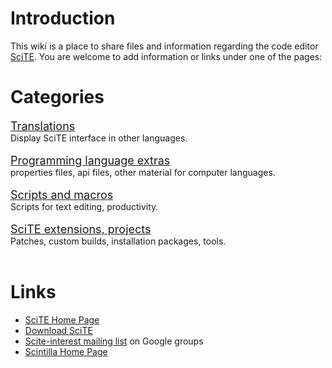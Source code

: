 # Introduction #

This wiki is a place to share files and information regarding the code editor [SciTE](http://www.scintilla.org/SciTE.html). You are welcome to add information or links under one of the pages:

# Categories #
<font size='4'><a href='Translations.md'>Translations</a></font> <br /> Display SciTE interface in other languages.
<br /><br />
<font size='4'><a href='Customization.md'>Programming language extras</a></font> <br /> properties files, api files, other material for computer languages.
<br /><br />
<font size='4'><a href='Scripts.md'>Scripts and macros</a></font> <br /> Scripts for text editing, productivity.
<br /><br />
<font size='4'><a href='CustomBuilds.md'>SciTE extensions, projects</a></font> <br /> Patches, custom builds, installation packages, tools.
<br /><br />

# Links #
  * [SciTE Home Page](http://www.scintilla.org/SciTE.html)
  * [Download SciTE](http://www.scintilla.org/SciTEDownload.html)
  * [Scite-interest mailing list](http://groups.google.com/group/scite-interest) on Google groups
  * [Scintilla Home Page](http://www.scintilla.org/)

<br /><br /><br /><br />